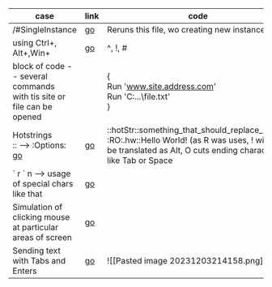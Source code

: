 | case                                                                        | link                                       | code                                                                                                                                                                    |
| --------------------------------------------------------------------------- | ------------------------------------------ | ----------------------------------------------------------------------------------------------------------------------------------------------------------------------- |
| /#SingleInstance                                                            | [go](https://youtu.be/XH4O0qlAuCY?t=541)   | Reruns this file, wo creating new instance of it                                                                                                                        |
| using Ctrl+, Alt+,Win+                                                      | [go](https://youtu.be/XH4O0qlAuCY?t=238)   | ^, !, #                                                                                                                                                                 |
| block of code -- several commands <br>  with tis site or file can be opened |                                            | { <br> Run 'www.site.address.com' <br> Run 'C:\...\file.txt'<br> }                                                                                                      |
| Hotstrings <br> :: --> :Options: [go](https://youtu.be/XH4O0qlAuCY?t=407)   | [go](https://youtu.be/XH4O0qlAuCY?t=330)   | ::hotStr::something_that_should_replace_hot_str <br> :RO:.hw::Hello World! (as R was uses, ! will not be translated as Alt, O cuts ending characters, like Tab or Space |
| \` r \` n  --> usage of special chars like that                             | [go](https://youtu.be/XH4O0qlAuCY?t=568)   |                                                                                                                                                                         |
| Simulation of clicking mouse at particular areas of screen                  | [go](https://youtu.be/XH4O0qlAuCY?t=656)   |                                                                                                                                                                         |
| Sending text with Tabs and Enters                                           | [go](https://youtu.be/XH4O0qlAuCY?t=767) | ![[Pasted image 20231203214158.png]]                                                                                                                                    |
